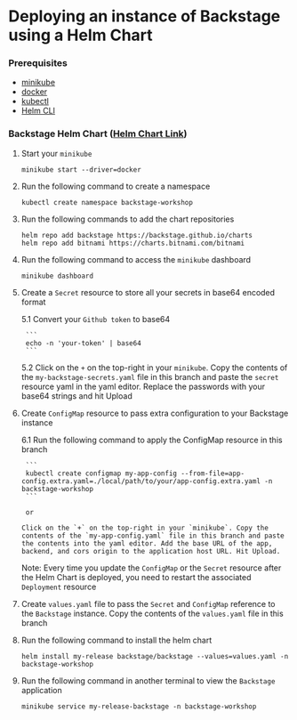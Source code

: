 # Deploying an instance of Backstage using a Helm Chart

### Prerequisites

- [minikube](https://minikube.sigs.k8s.io/docs/start/)
- [docker](https://docs.docker.com/engine/install/)
- [kubectl](https://kubernetes.io/docs/tasks/tools/)
- [Helm CLI](https://helm.sh/docs/intro/install/)


### Backstage Helm Chart ([Helm Chart Link](https://artifacthub.io/packages/helm/backstage/backstage))

1. Start your `minikube`

    ```
    minikube start --driver=docker
    ```

2. Run the following command to create a namespace

    ```
    kubectl create namespace backstage-workshop
    ```

3. Run the following commands to add the chart repositories

    ```
    helm repo add backstage https://backstage.github.io/charts
    helm repo add bitnami https://charts.bitnami.com/bitnami
    ```

4. Run the following command to access the `minikube` dashboard

    ```
    minikube dashboard
    ```

5. Create a `Secret` resource to store all your secrets in base64 encoded format

    5.1 Convert your `Github token` to base64
  
        ```
        echo -n 'your-token' | base64
        ```
  
    5.2 Click on the `+` on the top-right in your `minikube`. Copy the contents of the `my-backstage-secrets.yaml` file in this branch and paste the `secret` resource yaml in the yaml editor. Replace the passwords with your base64 strings and hit Upload

6. Create `ConfigMap` resource to pass extra configuration to your Backstage instance

    6.1 Run the following command to apply the ConfigMap resource in this branch
  
        ```
        kubectl create configmap my-app-config --from-file=app-config.extra.yaml=./local/path/to/your/app-config.extra.yaml -n backstage-workshop
        ```
  
        or 
  
       Click on the `+` on the top-right in your `minikube`. Copy the contents of the `my-app-config.yaml` file in this branch and paste the contents into the yaml editor. Add the base URL of the app, backend, and cors origin to the application host URL. Hit Upload.
    
      Note: Every time you update the `ConfigMap` or the `Secret` resource after the Helm Chart is deployed, you need to restart the associated `Deployment` resource

7. Create `values.yaml` file to pass the `Secret` and `ConfigMap` reference to the `Backstage` instance. Copy the contents of the `values.yaml` file in this branch

8. Run the following command to install the helm chart

    ```
    helm install my-release backstage/backstage --values=values.yaml -n backstage-workshop
    ```

9. Run the following command in another terminal to view the `Backstage` application

    ```
    minikube service my-release-backstage -n backstage-workshop
    ```
